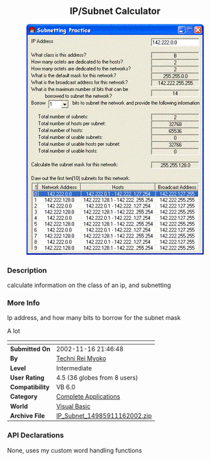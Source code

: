﻿<div align="center">

## IP/Subnet Calculator

<img src="PIC20021081713287450.GIF">
</div>

### Description

calculate information on the class of an ip, and subnetting
 
### More Info
 
Ip address, and how many bits to borrow for the subnet mask

A lot


<span>             |<span>
---                |---
**Submitted On**   |2002-11-16 21:46:48
**By**             |[Techni Rei Myoko](https://github.com/Planet-Source-Code/PSCIndex/blob/master/ByAuthor/techni-rei-myoko.md)
**Level**          |Intermediate
**User Rating**    |4.5 (36 globes from 8 users)
**Compatibility**  |VB 6\.0
**Category**       |[Complete Applications](https://github.com/Planet-Source-Code/PSCIndex/blob/master/ByCategory/complete-applications__1-27.md)
**World**          |[Visual Basic](https://github.com/Planet-Source-Code/PSCIndex/blob/master/ByWorld/visual-basic.md)
**Archive File**   |[IP\_Subnet\_14985911162002\.zip](https://github.com/Planet-Source-Code/techni-rei-myoko-ip-subnet-calculator__1-39647/archive/master.zip)

### API Declarations

None, uses my custom word handling functions





